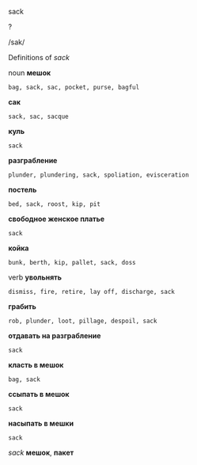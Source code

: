 sack

?

/sak/

Definitions of _sack_

noun
**мешок**

    bag, sack, sac, pocket, purse, bagful
**сак**

    sack, sac, sacque
**куль**

    sack
**разграбление**

    plunder, plundering, sack, spoliation, evisceration
**постель**

    bed, sack, roost, kip, pit
**свободное женское платье**

    sack
**койка**

    bunk, berth, kip, pallet, sack, doss

verb
**увольнять**

    dismiss, fire, retire, lay off, discharge, sack
**грабить**

    rob, plunder, loot, pillage, despoil, sack
**отдавать на разграбление**

    sack
**класть в мешок**

    bag, sack
**ссыпать в мешок**

    sack
**насыпать в мешки**

    sack

_sack_
**мешок**, **пакет**